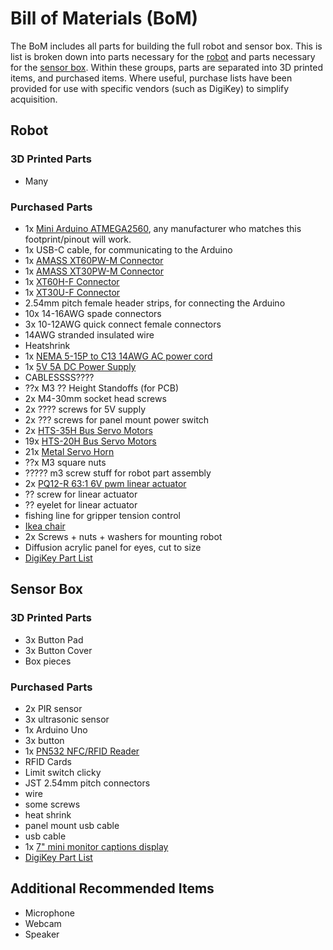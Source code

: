 # Bill of Materials (BoM)
The BoM includes all parts for building the full robot and sensor box. This is list is broken down into parts necessary for the [robot](#robot) and parts necessary for the [sensor box](#sensor-box). Within these groups, parts are separated into 3D printed items, and purchased items. Where useful, purchase lists have been provided for use with specific vendors (such as DigiKey) to simplify acquisition.

## Robot

### 3D Printed Parts
 - Many

### Purchased Parts
 - 1x [Mini Arduino ATMEGA2560](https://www.amazon.com/dp/B0D7ZT5M2R), any manufacturer who matches this footprint/pinout will work.
 - 1x USB-C cable, for communicating to the Arduino
 - 1x [AMASS XT60PW-M Connector](https://www.tme.com/us/en-us/details/xt60pw-m/dc-power-connectors/amass/)
  - 1x [AMASS XT30PW-M Connector](https://www.tme.com/us/en-us/details/xt30pw-m/dc-power-connectors/amass/)
 - 1x [XT60H-F Connector](https://www.tme.com/us/en-us/details/xt60h-f/dc-power-connectors/amass/)
 - 1x [XT30U-F Connector](https://www.tme.com/us/en-us/details/xt30u-f/dc-power-connectors/amass/)
 - 2.54mm pitch female header strips, for connecting the Arduino
 - 10x 14-16AWG spade connectors
 - 3x 10-12AWG quick connect female connectors
 - 14AWG stranded insulated wire
 - Heatshrink
 - 1x [NEMA 5-15P to C13 14AWG AC power cord](https://www.amazon.com/dp/B0027JRMD0)
 - 1x [5V 5A DC Power Supply](https://www.amazon.com/dp/B07PPPF1R5)
 - CABLESSSS????
 - ??x M3 ?? Height Standoffs (for PCB)
 - 2x M4-30mm socket head screws
 - 2x ???? screws for 5V supply
 - 2x ??? screws for panel mount power switch
 - 2x [HTS-35H Bus Servo Motors](https://www.hiwonder.com/products/hts-35h)
 - 19x [HTS-20H Bus Servo Motors](https://www.hiwonder.com/products/hts-20h?variant=39700596916311)
 - 21x [Metal Servo Horn](https://www.hiwonder.com/products/hts-20h?variant=39700598784087)
 - ??x M3 square nuts
 - ????? m3 screw stuff for robot part assembly
 - 2x [PQ12-R 63:1 6V pwm linear actuator](https://www.actuonix.com/pq12-63-6-r)
 - ?? screw for linear actuator
 - ?? eyelet for linear actuator
 - fishing line for gripper tension control
 - [Ikea chair](https://www.ikea.com/us/en/p/sundvik-childrens-chair-white-60196358/)
 - 2x Screws + nuts + washers for mounting robot
 - Diffusion acrylic panel for eyes, cut to size
 - [DigiKey Part List](./JamieRobotDigiKey.csv)

## Sensor Box

### 3D Printed Parts
 - 3x Button Pad
 - 3x Button Cover
 - Box pieces

### Purchased Parts
 - 2x PIR sensor
 - 3x ultrasonic sensor
 - 1x Arduino Uno
 - 3x button
 - 1x [PN532 NFC/RFID Reader](https://www.adafruit.com/product/789)
 - RFID Cards
 - Limit switch clicky
 - JST 2.54mm pitch connectors
 - wire
 - some screws
 - heat shrink
 - panel mount usb cable
 - usb cable
 - 1x [7" mini monitor captions display](https://www.amazon.com/dp/B09MFNLRQQ)
 - [DigiKey Part List](./SensorBoxDigiKey.csv)


## Additional Recommended Items
 - Microphone
 - Webcam
 - Speaker
